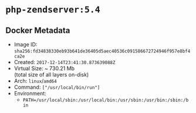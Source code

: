 # `php-zendserver:5.4`

## Docker Metadata

- Image ID: `sha256:fd34838330eb93b641de36405d5aec40536c091586672724946f957e8bf4ca2e`
- Created: `2017-12-14T23:41:30.873639088Z`
- Virtual Size: ~ 730.21 Mb  
  (total size of all layers on-disk)
- Arch: `linux`/`amd64`
- Command: `["/usr/local/bin/run"]`
- Environment:
  - `PATH=/usr/local/sbin:/usr/local/bin:/usr/sbin:/usr/bin:/sbin:/bin`
